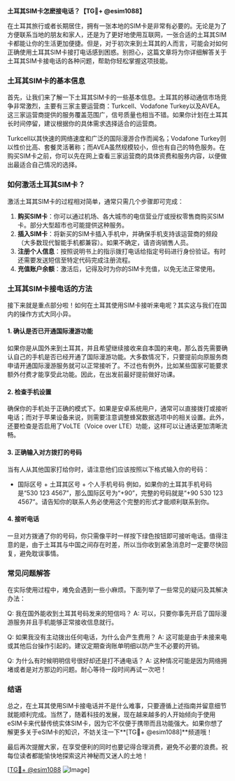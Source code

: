 **土耳其SIM卡怎麽接电话？【TG💪+ @esim1088】**

在土耳其旅行或者长期居住，拥有一张本地的SIM卡是非常有必要的。无论是为了方便联系当地的朋友和家人，还是为了更好地使用互联网，一张合适的土耳其SIM卡都能让你的生活更加便捷。但是，对于初次来到土耳其的人而言，可能会对如何正确使用土耳其SIM卡接打电话感到困惑。别担心，这篇文章将为你详细解答关于土耳其SIM卡接电话的各种问题，帮助你轻松掌握这项技能。

### 土耳其SIM卡的基本信息

首先，让我们来了解一下土耳其SIM卡的一些基本信息。土耳其的移动通信市场竞争非常激烈，主要有三家主要运营商：Turkcell、Vodafone Turkey以及AVEA。这三家运营商提供的服务覆盖范围广，信号质量也相当不错。如果你计划在土耳其长时间停留，建议根据你的具体需求选择适合的运营商。

Turkcell以其快速的网络速度和广泛的国际漫游合作而闻名；Vodafone Turkey则以性价比高、套餐灵活著称；而AVEA虽然规模较小，但也有自己的特色服务。在购买SIM卡之前，你可以先在网上查看三家运营商的具体资费和服务内容，以便做出最适合自己情况的选择。

### 如何激活土耳其SIM卡？

激活土耳其SIM卡的过程相对简单，通常只需几个步骤即可完成：

1. **购买SIM卡**：你可以通过机场、各大城市的电信营业厅或授权零售商购买SIM卡。部分大型超市也可能提供这种服务。
2. **插入SIM卡**：将新买的SIM卡插入手机中，并确保手机支持该运营商的频段（大多数现代智能手机都兼容）。如果不确定，请咨询销售人员。
3. **注册个人信息**：按照说明书上的指示拨打电话给指定号码进行身份验证。有时还需要发送短信至特定代码完成注册流程。
4. **充值账户余额**：激活后，记得及时为你的SIM卡充值，以免无法正常使用。

### 土耳其SIM卡接电话的方法

接下来就是重点部分啦！如何在土耳其使用SIM卡接听来电呢？其实这与我们在国内的操作方式大同小异。

#### 1. 确认是否已开通国际漫游功能

如果你是从国外来到土耳其，并且希望继续接收来自本国的来电，那么首先需要确认自己的手机是否已经开通了国际漫游功能。大多数情况下，只要提前向原服务商申请开通国际漫游服务就可以正常接听了。不过也有例外，比如某些国家可能要求额外付费才能享受此功能。因此，在出发前最好提前做好功课。

#### 2. 检查手机设置

确保你的手机处于正确的模式下。如果是安卓系统用户，通常可以直接拨打或接听电话；而对于苹果设备来说，则需要注意调整蜂窝数据选项中的相关设置。此外，还要检查是否启用了VoLTE（Voice over LTE）功能，这样可以让通话更加清晰流畅。

#### 3. 正确输入对方拨打的号码

当有人从其他国家打给你时，请注意他们应该按照以下格式输入你的号码：
- 国际区号 + 土耳其区号 + 个人手机号码
例如，如果你的土耳其手机号码是“530 123 4567”，那么国际区号为“+90”，完整的号码就是“+90 530 123 4567”。请告知你的联系人务必使用这个完整的形式才能顺利联系到你。

#### 4. 接听电话

一旦对方拨通了你的号码，你只需像平时一样按下绿色按钮即可接听电话。值得注意的是，由于土耳其与中国之间存在时差，所以当你收到紧急消息时一定要尽快回复，避免耽误事情。

### 常见问题解答

在实际使用过程中，难免会遇到一些小麻烦。下面列举了一些常见的疑问及其解决办法：

Q: 我在国外能收到土耳其号码发来的短信吗？
A: 可以，只要你事先开启了国际漫游服务并且手机能够正常接收信息就行。

Q: 如果我没有主动拨出任何电话，为什么会产生费用？
A: 这可能是由于未接来电或其他后台操作引起的。建议定期查询账单明细以防产生不必要的开销。

Q: 为什么有时候明明信号很好却还是打不通电话？
A: 这种情况可能是因为网络拥堵或者是对方那边的问题。耐心等待一段时间再试一次吧！

### 结语

总之，在土耳其使用SIM卡接电话并不是什么难事，只要遵循上述指南并留意细节就能顺利完成。当然了，随着科技的发展，现在越来越多的人开始倾向于使用eSIM卡来代替传统实体SIM卡，因为它不仅便于携带而且功能强大。如果你想了解更多关于eSIM卡的知识，不妨关注一下**[TG💪+ @esim1088]**频道哦！

最后再次提醒大家，在享受便利的同时也要记得合理消费，避免不必要的浪费。祝每位读者都能愉快地探索这片神秘而又迷人的土地！

[[TG💪+ @esim1088](https://t.me/s/esim1088) ![Image](https://i.postimg.cc/4NQfJmqS/Snipaste-2025-05-13-00-14-12.png)]